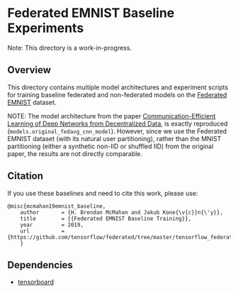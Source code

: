 # Federated EMNIST Baseline Experiments

Note: This directory is a work-in-progress.

## Overview

This directory contains multiple model architectures and experiment scripts for
training baseline federated and non-federated models on the
[Federated EMNIST](https://www.tensorflow.org/federated/api_docs/python/tff/simulation/datasets/emnist/load_data)
dataset.

NOTE: The model architecture from the paper
[Communication-Efficient Learning of Deep Networks from Decentralized Data](https://arxiv.org/abs/1602.05629),
is exactly reproduced (`models.original_fedavg_cnn_model`). However, since we
use the Federated EMNIST dataset (with its natural user partitioning), rather
than the MNIST partitioning (either a synthetic non-IID or shuffled IID) from
the original paper, the results are not directly comparable.

## Citation

If you use these baselines and need to cite this work, please use:

```
@misc{mcmahan19emnist_baseline,
    author       = {H. Brendan McMahan and Jakub Kone{\v{c}}n{\'y}},
    title        = {{Federated EMNIST Baseline Training}},
    year         = 2019,
    url          = {https://github.com/tensorflow/federated/tree/master/tensorflow_federated/python/research/baselines/emnist}
    }
```

## Dependencies

*   [tensorboard](https://pypi.org/project/tensorboard/)
